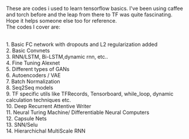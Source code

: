 These are codes i used to learn tensorflow basics. I've been using caffee and torch before and the leap from there to TF was quite fascinating.<br>Hope it helps someone else too for reference.<br>
The codes I cover are:

<br>1. Basic FC network with dropouts and L2 regularization added
<br>2. Basic Convnets
<br>3. RNN/LSTM, Bi-LSTM,dynamic rnn, etc..
<br>4. Fine Tuning Alexnet
<br>5. Different types of GANs
<br>6. Autoencoders / VAE
<br>7. Batch Normalization
<br>8. Seq2Seq models
<br>9. TF specific utils like TFRecords, Tensorboard, while_loop, dynamic calculation techniques etc.
<br>10. Deep Recurrent Attentive Writer
<br>11. Neural Turing Machine/ Differentiable Neural Computers
<br>12. Capsule Nets
<br>13. SNN/Selu
<br>14. Hierarchichal MultiScale RNN 
